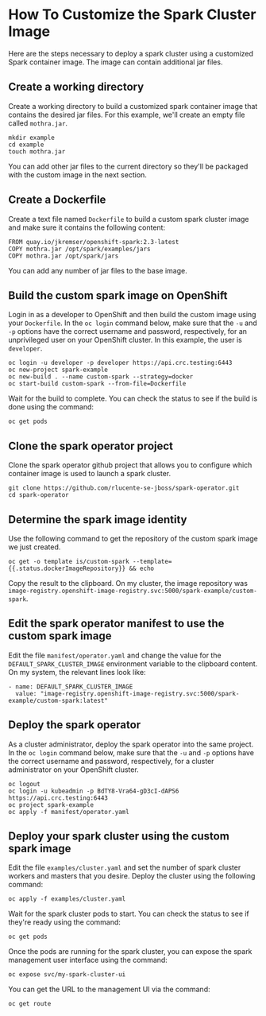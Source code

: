 # How To Customize the Spark Cluster Image
Here are the steps necessary to deploy a spark cluster using a
customized Spark container image.  The image can contain additional
jar files.

## Create a working directory
Create a working directory to build a customized spark container
image that contains the desired jar files.  For this example, we'll
create an empty file called `mothra.jar`.

    mkdir example
    cd example
    touch mothra.jar

You can add other jar files to the current directory so they'll be
packaged with the custom image in the next section.

## Create a Dockerfile
Create a text file named `Dockerfile` to build a custom spark cluster
image and make sure it contains the following content:

    FROM quay.io/jkremser/openshift-spark:2.3-latest
    COPY mothra.jar /opt/spark/examples/jars
    COPY mothra.jar /opt/spark/jars

You can add any number of jar files to the base image.

## Build the custom spark image on OpenShift
Login in as a developer to OpenShift and then build the custom image
using your `Dockerfile`.  In the `oc login` command below, make
sure that the `-u` and `-p` options have the correct username and
password, respectively, for an unprivileged user on your OpenShift
cluster.  In this example, the user is `developer`.

    oc login -u developer -p developer https://api.crc.testing:6443
    oc new-project spark-example
    oc new-build . --name custom-spark --strategy=docker
    oc start-build custom-spark --from-file=Dockerfile
    
Wait for the build to complete.  You can check the status to see
if the build is done using the command:

    oc get pods

## Clone the spark operator project
Clone the spark operator github project that allows you to configure
which container image is used to launch a spark cluster.

    git clone https://github.com/rlucente-se-jboss/spark-operator.git
    cd spark-operator

## Determine the spark image identity
Use the following command to get the repository of the custom spark
image we just created.

    oc get -o template is/custom-spark --template={{.status.dockerImageRepository}} && echo

Copy the result to the clipboard.  On my cluster, the image repository was `image-registry.openshift-image-registry.svc:5000/spark-example/custom-spark`.

## Edit the spark operator manifest to use the custom spark image
Edit the file `manifest/operator.yaml` and change the value for the
`DEFAULT_SPARK_CLUSTER_IMAGE` environment variable to the clipboard
content.  On my system, the relevant lines look like:

    - name: DEFAULT_SPARK_CLUSTER_IMAGE
      value: "image-registry.openshift-image-registry.svc:5000/spark-example/custom-spark:latest"

## Deploy the spark operator
As a cluster administrator, deploy the spark operator into the same
project.  In the `oc login` command below, make sure that the `-u`
and `-p` options have the correct username and password, respectively,
for a cluster administrator on your OpenShift cluster.

    oc logout
    oc login -u kubeadmin -p BdTY8-Vra64-gD3cI-dAPS6 https://api.crc.testing:6443
    oc project spark-example
    oc apply -f manifest/operator.yaml    

## Deploy your spark cluster using the custom spark image
Edit the file `examples/cluster.yaml` and set the number of spark
cluster workers and masters that you desire.  Deploy the cluster
using the following command:

    oc apply -f examples/cluster.yaml

Wait for the spark cluster pods to start.  You can check the status
to see if they're ready using the command:

    oc get pods

Once the pods are running for the spark cluster, you can expose the
spark management user interface using the command:

    oc expose svc/my-spark-cluster-ui

You can get the URL to the management UI via the command:

    oc get route

